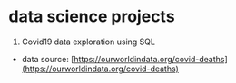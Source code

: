 # data science projects

1. Covid19 data exploration using SQL
- data source: [https://ourworldindata.org/covid-deaths](https://ourworldindata.org/covid-deaths)
